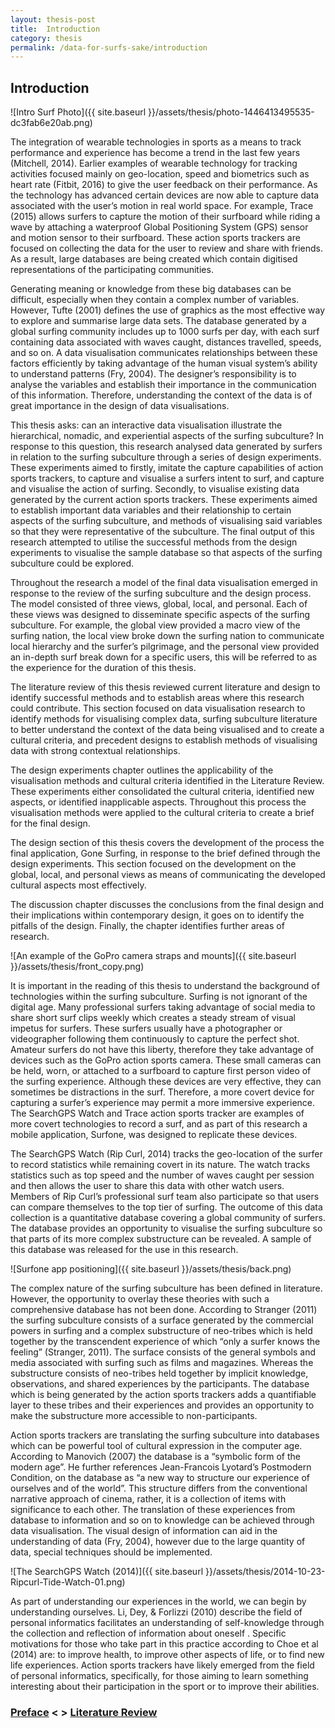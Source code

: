 ```yaml
---
layout: thesis-post
title:  Introduction
category: thesis
permalink: /data-for-surfs-sake/introduction
---
```


## Introduction

![Intro Surf Photo]({{ site.baseurl }}/assets/thesis/photo-1446413495535-dc3fab6e20ab.png)

The integration of wearable technologies in sports as a means to track performance and experience has become a trend in the last few years (Mitchell, 2014). Earlier examples of wearable technology for tracking activities focused mainly on geo-location, speed and biometrics such as heart rate (Fitbit, 2016) to give the user feedback on their performance. As the technology has advanced certain devices are now able to capture data associated with the user’s motion in real world space. For example, Trace (2015) allows surfers to capture the motion of their surfboard while riding a wave by attaching a waterproof Global Positioning System (GPS) sensor and motion sensor to their surfboard. These action sports trackers are focused on collecting the data for the user to review and share with friends. As a result, large databases are being created which contain digitised representations of the participating communities. 

Generating meaning or knowledge from these big databases can be difficult, especially when they contain a complex number of variables. However, Tufte (2001) defines the use of graphics as the most effective way to explore and summarise large data sets. The database generated by a global surfing community includes up to 1000 surfs per day, with each surf containing data associated with waves caught, distances travelled, speeds, and so on. A data visualisation communicates relationships between these factors efficiently by taking advantage of the human visual system’s ability to understand patterns (Fry, 2004). The designer’s responsibility is to analyse the variables and establish their importance in the communication of this information. Therefore, understanding the context of the data is of great importance in the design of data visualisations.

This thesis asks: can an interactive data visualisation illustrate the hierarchical, nomadic, and experiential aspects of the surfing subculture? In response to this question, this research analysed data generated by surfers in relation to the surfing subculture through a series of design experiments. These experiments aimed to firstly, imitate the capture capabilities of action sports trackers, to capture and visualise a surfers intent to surf, and capture and visualise the action of surfing. Secondly, to visualise existing data generated by the current action sports trackers. These experiments aimed to establish important data variables and their relationship to certain aspects of the surfing subculture, and methods of visualising said variables so that they were representative of the subculture. The final output of this research attempted to utilise the successful methods from the design experiments to visualise the sample database so that aspects of the surfing subculture could be explored.

Throughout the research a model of the final data visualisation emerged in response to the review of the surfing subculture and the design process. The model consisted of three views, global, local, and personal. Each of these views was designed to disseminate specific aspects of the surfing subculture. For example, the global view provided a macro view of the surfing nation, the local view broke down the surfing nation to communicate local hierarchy and the surfer’s pilgrimage, and the personal view provided an in-depth surf break down for a specific users, this will be referred to as the experience for the duration of this thesis.

The literature review of this thesis reviewed current literature and design to identify successful methods and to establish areas where this research could contribute. This section focused on data visualisation research to identify methods for visualising complex data, surfing subculture literature to better understand the context of the data being visualised and to create a cultural criteria, and precedent designs to establish methods of visualising data with strong contextual relationships.

The design experiments chapter outlines the applicability of the visualisation methods and cultural criteria identified in the Literature Review. These experiments either consolidated the cultural criteria, identified new aspects, or identified inapplicable aspects. Throughout this process the visualisation methods were applied to the cultural criteria to create a brief for the final design.

The design section of this thesis covers the development of the process the final application, Gone Surfing, in response to the brief defined through the design experiments. This section focused on the development  on the global, local, and personal views as means of communicating the developed cultural aspects most effectively.

The discussion chapter discusses the conclusions from the final design and their implications within contemporary design, it goes on to identify the pitfalls of the design. Finally, the chapter identifies further areas of research.

![An example of the GoPro camera straps and mounts]({{ site.baseurl }}/assets/thesis/front_copy.png)

It is important in the reading of this thesis to understand the background of technologies within the surfing subculture. Surfing is not ignorant of the digital age. Many professional surfers taking advantage of social media to share short surf clips weekly which creates a steady stream of visual impetus for surfers. These surfers usually have a photographer or videographer following them continuously to capture the perfect shot. Amateur surfers do not have this liberty, therefore they take advantage of devices such as the GoPro action sports camera. These small cameras can be held, worn, or attached to a surfboard to capture first person video of the surfing experience. Although these devices are very effective, they can sometimes be distractions in the surf. Therefore, a more covert device for capturing a surfer’s experience may permit a more immersive experience. The SearchGPS Watch and Trace action sports tracker are examples of more covert technologies to record a surf, and as part of this research a mobile application, Surfone, was designed to replicate these devices.

The SearchGPS Watch (Rip Curl, 2014) tracks the geo-location of the surfer to record statistics while remaining covert in its nature. The watch tracks statistics such as top speed and the number of waves caught per session and then allows the user to share this data with other watch users. Members of Rip Curl’s professional surf team also participate so that users can compare themselves to the top tier of surfing. The outcome of this data collection is a quantitative database covering a global community of surfers. The database provides an opportunity to visualise the surfing subculture so that parts of its more complex substructure can be revealed. A sample of this database was released for the use in this research.

![Surfone app positioning]({{ site.baseurl }}/assets/thesis/back.png)

The complex nature of the surfing subculture has been defined in literature. However, the opportunity to overlay these theories with such a comprehensive database has not been done. According to Stranger (2011) the surfing subculture consists of a surface generated by the commercial powers in surfing and a complex substructure of neo-tribes which is held together by the transcendent experience of which “only a surfer knows the feeling” (Stranger, 2011). The surface consists of the general symbols and media associated with surfing such as films and magazines. Whereas the substructure consists of neo-tribes held together by implicit knowledge, observations, and shared experiences by the participants. The database which is being generated by the action sports trackers adds a quantifiable layer to these tribes and their experiences and provides an opportunity to make the substructure more accessible to non-participants.

Action sports trackers are translating the surfing subculture into databases which can be powerful tool of cultural expression in the computer age. According to Manovich (2007) the database is a “symbolic form of the modern age”. He further references Jean-Francois Lyotard’s Postmodern Condition, on the database as “a new way to structure our experience of ourselves and of the world”. This structure differs from the conventional narrative approach of cinema, rather, it is a collection of items with significance to each other. The translation of these experiences from database to information and so on to knowledge can be achieved through data visualisation. The visual design of information can aid in the understanding of data (Fry, 2004), however due to the large quantity of data, special techniques should be implemented.

![The SearchGPS Watch (2014)]({{ site.baseurl }}/assets/thesis/2014-10-23-Ripcurl-Tide-Watch-01.png)

As part of understanding our experiences in the world, we can begin by understanding ourselves. Li, Dey, & Forlizzi (2010) describe the field of personal informatics facilitates an understanding of self-knowledge through the collection and reflection of information about oneself . Specific motivations for those who take part in this practice according to Choe et al (2014) are: to improve health, to improve other aspects of life, or to find new life experiences. Action sports trackers have likely emerged from the field of personal informatics, specifically, for those aiming to learn something interesting about their participation in the sport or to improve their abilities.  

###  [Preface]({{site.baseurl}}/data-for-surfs-sake/preface) < > [Literature Review]({{site.baseurl}}/data-for-surfs-sake/literature-review)

